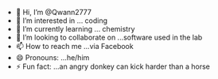 - 👋 Hi, I’m @Qwann2777
- 👀 I’m interested in ... coding 
- 🌱 I’m currently learning ... chemistry 
- 💞️ I’m looking to collaborate on ...software used in the lab
- 📫 How to reach me ...via Facebook 
- 😄 Pronouns: ...he/him
- ⚡ Fun fact: ...an angry donkey can kick harder than a horse

<!---
Qwann2777/Qwann2777 is a ✨ special ✨ repository because its `README.md` (this file) appears on your GitHub profile.
You can click the Preview link to take a look at your changes.
--->
